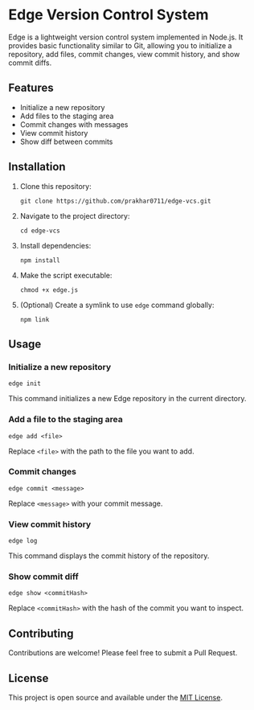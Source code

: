 # Edge Version Control System

Edge is a lightweight version control system implemented in Node.js. It provides basic functionality similar to Git, allowing you to initialize a repository, add files, commit changes, view commit history, and show commit diffs.

## Features

- Initialize a new repository
- Add files to the staging area
- Commit changes with messages
- View commit history
- Show diff between commits

## Installation

1. Clone this repository:

   ```
   git clone https://github.com/prakhar0711/edge-vcs.git
   ```

2. Navigate to the project directory:

   ```
   cd edge-vcs
   ```

3. Install dependencies:

   ```
   npm install
   ```

4. Make the script executable:

   ```
   chmod +x edge.js
   ```

5. (Optional) Create a symlink to use `edge` command globally:
   ```
   npm link
   ```

## Usage

### Initialize a new repository

```
edge init
```

This command initializes a new Edge repository in the current directory.

### Add a file to the staging area

```
edge add <file>
```

Replace `<file>` with the path to the file you want to add.

### Commit changes

```
edge commit <message>
```

Replace `<message>` with your commit message.

### View commit history

```
edge log
```

This command displays the commit history of the repository.

### Show commit diff

```
edge show <commitHash>
```

Replace `<commitHash>` with the hash of the commit you want to inspect.

## Contributing

Contributions are welcome! Please feel free to submit a Pull Request.

## License

This project is open source and available under the [MIT License](LICENSE).
